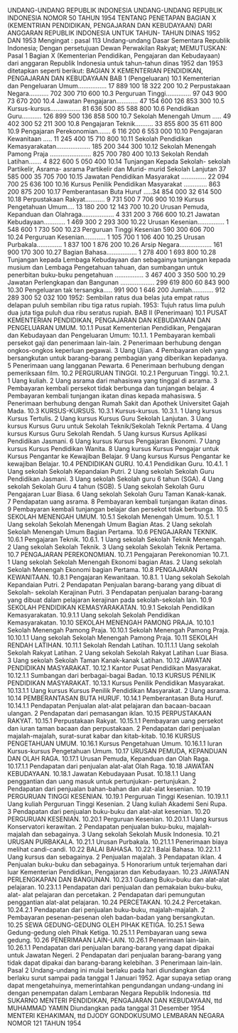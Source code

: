  UNDANG-UNDANG REPUBLIK INDONESIA UNDANG-UNDANG REPUBLIK INDONESIA NOMOR 50 TAHUN 1954 TENTANG PENETAPAN BAGIAN X (KEMENTRIAN PENDIDIKAN, PENGAJARAN DAN KEBUDAYAAN) DARI ANGGARAN REPUBLIK INDONESIA UNTUK TAHUN- TAHUN DINAS 1952 DAN 1953
Mengingat :
 pasal 113 Undang-undang Dasar Sementara Republik Indonesia; Dengan persetujuan Dewan Perwakilan Rakyat;
MEMUTUSKAN:
Pasal 1
Bagian X (Kementerian Pendidikan, Pengajaran dan Kebudayaan) dari anggaran Republik Indonesia untuk tahun-tahun dinas 1952 dan 1953 ditetapkan seperti berikut: BAGIAN X KEMENTERIAN PENDIDIKAN, PENGAJARAN DAN KEBUDAYAAN BAB 1 (Pengeluaran) 10.1 Kementerian dan Pengeluaran Umum................ 17 889 100 18 322 200 10.2 Perpustakaan Negara........... 702 300 710 600 10.3 Perguruan Tinggi.............. 97 043 900 73 670 200 10.4 Jawatan Pengajaran............ 47 154 600 126 853 300 10.5 Kursus-kursus................. 81 636 500 85 588 800 10.6 Pendidikan Guru........... 126 899 500 136 858 500 10.7 Sekolah Menengah Umum ..... 49 402 300 52 211 300 10.8 Pengajaran Teknik.......... 33 855 800 35 611 800 10.9 Pengajaran Perekonomian....... 6 116 200 6 553 000 10.10 Pengajaran Kewanitaan ..... 11 245 400 15 710 800 10.11 Sekolah Pendidikan Kemasyarakatan................... 185 200 344 300 10.12 Sekolah Menengah Pamong Praja ....................... 825 700 780 400 10.13 Sekolah Rendah Latihan....... 4 822 600 5 050 400 10.14 Tunjangan Kepada Sekolah- sekolah Partikelir, Asrama- asrama Partikelir dan Murid- murid Sekolah Lanjutan 37 585 000 35 705 700 10.15 Jawatan Pendidikan Masyarakat .............. 22 094 700 25 636 100 10.16 Kursus Penilik Pendidikan Masyarakat ............. 863 200 875 200 10.17 Pemberantasan Buta Huruf .....34 854 000 32 614 500 10.18 Perpustakaan Rakyat........... 9 731 500 7 706 900 10.19 Kursus Pengetahuan Umum.... 13 180 200 12 143 700 10.20 Urusan Pemuda, Kepanduan dan Olahraga.................. 4 331 200 3 766 600 10.21 Jawatan Kebudayaan............ 1 469 300 2 293 300 10.22 Urusan Kesenian............... 1 548 600 1 730 500 10.23 Perguruan Tinggi Kesenian 590 300 606 700 10.24 Perguruan Kesenian............ 1 105 700 1 106 400 10.25 Urusan Purbakala.............. 1 837 100 1 876 200 10.26 Arsip Negara.................. 161 900 170 300 10.27 Bagian Bahasa................. 1 278 400 1 693 800 10.28 Tunjangan kepada Lembaga Kebudayaan dan sebagainya tunjangan kepada musium dan Lembaga Pengetahuan tahuan, dan sumbangan untuk penerbitan buku-buku pengetahuan ................ 3 467 400 3 350 500 10.29 Jawatan Perlengkapan dan Bangunan ................... 299 619 800 60 843 900 10.30 Pengeluaran tak tersangka..... 991 900 1 646 200 Jumlah............ 912 289 300 52 032 100 1952: Sembilan ratus dua belas juta empat ratus delapan puluh sembilan ribu tiga ratus rupiah. 1953: Tujuh ratus lima puluh dua juta tiga puluh dua ribu seratus rupiah. BAB II (Penerimaan) 10.1 PUSAT KEMENTERIAN PENDIDIKAN, PENGAJARAN DAN KEBUDAYAAN DAN PENGELUARAN UMUM.
10.1.1 Pusat Kementerian Pendidikan, Pengajaran dan Kebudayaan dan Pengeluaran Umum:
10.1.1. 1 Pembayaran kembali persekot gaji dan penerimaan lain-lain. 2 Penerimaan berhubung dengan ongkos-ongkos keperluan pegawai. 3 Uang Ujian. 4 Pembayaran oleh yang bersangkutan untuk barang-barang pembagian yang diberikan kepadanya. 5 Penerimaan uang langganan Pewarta. 6 Penerimaan berhubung dengan pemeriksaan film.
10.2 PERGURUAN TINGGI.
10.2.1 Perguruan Tinggi.
10.2.1. 1 Uang kuliah. 2 Uang asrama dari mahasiswa yang tinggal di asrama. 3 Pembayaran kembali persekot tidak berbunga dan tunjangan belajar. 4 Pembayaran kembali tunjangan ikatan dinas kepada mahasiswa. 5 Penerimaan berhubung dengan Rumah Sakit dan Apothek Universitet Gajah Mada.
10.3 KURSUS-KURSUS.
10.3.1 Kursus-kursus.
10.3.1. 1 Uang kursus Kursus Tertulis. 2 Uang kursus Kursus Guru Sekolah Lanjutan. 3 Uang kursus Kursus Guru untuk Sekolah Teknik/Sekolah Teknik Pertama. 4 Uang kursus Kursus Guru Sekolah Rendah. 5 Uang kursus Kursus Aplikasi Pendidikan Jasmani. 6 Uang kursus Kursus Pengajaran Ekonomi. 7 Uang kursus Kursus Pendidikan Wanita. 8 Uang kursus Kursus Pengajar untuk Kursus Pengantar ke Kewajiban Belajar. 9 Uang kursus Kursus Pengantar ke kewajiban Belajar.
10.4 PENDIDIKAN GURU.
10.4.1 Pendidikan Guru.
10.4.1. 1 Uang sekolah Sekolah Kepandaian Putri. 2 Uang sekolah Sekolah Guru Pendidikan Jasmani. 3 Uang sekolah Sekolah guru 6 tahun (SGA). 4 Uang sekolah Sekolah Guru 4 tahun (SGB). 5 Uang sekolah Sekolah Guru Pengajaran Luar Biasa. 6 Uang sekolah Sekolah Guru Taman Kanak-kanak. 7 Pendapatan uang asrama. 8 Pembayaran kembali tunjangan ikatan dinas. 9 Pembayaran kembali tunjangan belajar dan persekot tidak berbunga.
10.5 SEKOLAH MENENGAH UMUM.
10.5.1 Sekolah Menengah Umum.
10.5.1. 1 Uang sekolah Sekolah Menengah Umum Bagian Atas. 2 Uang sekolah Sekolah Menengah Umum Bagian Pertama.
10.6 PENGAJARAN TEKNIK.
10.6.1 Pengajaran Teknik.
10.6.1. 1 Uang sekolah Sekolah Teknik Menengah. 2 Uang sekolah Sekolah Teknik. 3 Uang sekolah Sekolah Teknik Pertama.
10.7 PENGAJARAN PEREKONOMIAN.
10.7.1 Pengajaran Perekonomian 10.7.1. 1 Uang sekolah Sekolah Menengah Ekonomi bagian Atas. 2 Uang sekolah Sekolah Menengah Ekonomi bagian Pertama.
10.8 PENGAJARAN KEWANITAAN.
10.8.1 Pengajaran Kewanitaan.
10.8.1. 1 Uang sekolah Sekolah Kepandaian Putri. 2 Pendapatan Penjualan barang-barang yang dibuat di Sekolah- sekolah Kerajinan Putri. 3 Pendapatan penjualan barang-barang yang dibuat dalam pelajaran kerajinan pada sekolah-sekolah lain.
10.9 SEKOLAH PENDIDIKAN KEMASYARAKATAN.
10.9.1 Sekolah Pendidikan Kemasyarakatan.
10.9.1.1 Uang sekolah Sekolah Pendidikan Kemasyarakatan.
10.10 SEKOLAH MENENGAH PAMONG PRAJA.
10.10.1 Sekolah Menengah Pamong Praja.
10.10.1 Sekolah Menengah Pamong Praja.
10.10.1.1 Uang sekolah Sekolah Menengah Pamong Praja.
10.11 SEKOLAH RENDAH LATIHAN.
10.11.1 Sekolah Rendah Latihan.
10.11.1.1 Uang sekolah Sekolah Rakyat Latihan. 2 Uang sekolah Sekolah Rakyat Latihan Luar Biasa. 3 Uang sekolah Sekolah Taman Kanak-kanak Latihan.
10.12 JAWATAN PENDIDIKAN MASYARAKAT.
10.12.1 Kantor Pusat Pendidikan Masyarakat.
10.12.1.1 Sumbangan dari berbagai-bagai Badan.
10.13 KURSUS PENILIK PENDIDIKAN MASYARAKAT.
10.13.1 Kursus Penilik Pendidikan Masyarakat.
10.13.1.1 Uang kursus Kursus Penilik Pendidikan Masyarakat. 2 Uang asrama.
10.14 PEMBERANTASAN BUTA HURUF.
10.14.1 Pemberantasan Buta Huruf.
10.14.1.1 Pendapatan Penjualan alat-alat pelajaran dan bacaan-bacaan ulangan. 2 Pendapatan dari pemasangan iklan.
10.15 PERPUSTAKAAN RAKYAT.
10.15.1 Perpustakaan Rakyat.
10.15.1.1 Pembayaran uang persekot dan iuran taman bacaan dan perpustakaan. 2 Pendapatan dari penjualan majalah-majalah, surat-surat kabar dan kitab-kitab.
10.16 KURSUS PENGETAHUAN UMUM.
10.16.1 Kursus Pengetahuan Umum.
10.16.1.1 Iuran Kursus-kursus Pengetahuan Umum.
10.17 URUSAN PEMUDA, KEPANDUAN DAN OLAH RAGA.
10.17.1 Urusan Pemuda, Kepanduan dan Olah Raga.
10.17.1.1 Pendapatan dari penjualan alat-alat Olah Raga.
10.18 JAWATAN KEBUDAYAAN.
10.18.1 Jawatan Kebudayaan Pusat.
10.18.1.1 Uang penggantian dan uang masuk untuk pertunjukan- pertunjukan. 2 Pendapatan dari penjualan bahan-bahan dan alat-alat kesenian.
10.19 PERGURUAN TINGGI KESENIAN.
10.19.1 Perguruan Tinggi Kesenian.
10.19.1.1 Uang kuliah Perguruan Tinggi Kesenian. 2 Uang kuliah Akademi Seni Rupa. 3 Pendapatan dari penjualan buku-buku dan alat-alat kesenian.
10.20 PERGURUAN KESENIAN.
10.20.1 Perguruan Kesenian.
10.20.1.1 Uang kursus Konservatori kerawitan. 2 Pendapatan penjualan buku-buku, majalah-majalah dan sebagainya. 3 Uang sekolah Sekolah Musik Indonesia.
10.21 URUSAN PURBAKALA.
10.21.1 Urusan Purbakala.
10.21.1.1 Penerimaan biaya melihat candi-candi.
10.22 BALAI BAHASA.
10.22.1 Balai Bahasa.
10.22.1.1 Uang kursus dan sebagainya. 2 Penjualan majalah. 3 Pendapatan iklan. 4 Penjualan buku-buku dan sebagainya. 5 Honorarium untuk terjemahan dari luar Kementerian Pendidikan, Pengajaran dan Kebudayaan.
10.23 JAWATAN PERLENGKAPAN DAN BANGUNAN.
10.23.1 Gudang Buku-buku dan alat-alat pelajaran.
10.23.1.1 Pendapatan dari penjualan dan pemakaian buku-buku, alat- alat pelajaran dan percetakan. 2 Pendapatan dari pemungutan penggantian alat-alat pelajaran.
10.24 PERCETAKAN.
10.24.2 Percetakan.
10.24.2.1 Pendapatan dari penjualan buku-buku, majalah-majalah. 2 Pembayaran pesenan-pesenan oleh badan-badan yang bersangkutan.
10.25 SEWA GEDUNG-GEDUNG OLEH PIHAK KETIGA.
10.25.1 Sewa Gedung-gedung oleh Pihak Ketiga.
10.25.1.1 Pembayaran uang sewa gedung.
10.26 PENERIMAAN LAIN-LAIN.
10.26.1 Penerimaan lain-lain.
10.26.1.1 Pendapatan dari penjualan barang-barang yang dapat dipakai untuk Jawatan Negeri. 2 Pendapatan dari penjualan barang-barang yang tidak dapat dipakai dan barang-barang kelebihan. 3 Penerimaan lain-lain.
Pasal 2
Undang-undang ini mulai berlaku pada hari diundangkan dan berlaku surut sampai pada tanggal 1 Januari 1952. Agar supaya setiap orang dapat mengetahuinya, memerintahkan pengundangan undang-undang ini dengan penempatan dalam Lembaran Negara Republik Indonesia. ttd SUKARNO MENTERI PENDIDIKAN, PENGAJARAN DAN KEBUDAYAAN, ttd MUHAMMAD YAMIN Diundangkan pada tanggal 31 Desember 1954 MENTERI KEHAKIMAN, ttd DJODY GONDOKUSUMO LEMBARAN NEGARA NOMOR 121 TAHUN 1954